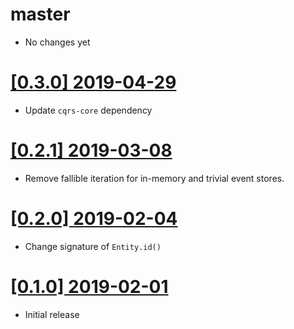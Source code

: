 # master

* No changes yet

# [[0.3.0] 2019-04-29](https://github.com/cq-rs/cqrs/releases/tag/cqrs-0.3.0)

* Update `cqrs-core` dependency

# [[0.2.1] 2019-03-08](https://github.com/cq-rs/cqrs/releases/tag/cqrs-0.2.1)

* Remove fallible iteration for in-memory and trivial event stores.

# [[0.2.0] 2019-02-04](https://github.com/cq-rs/cqrs/releases/tag/cqrs-0.2.0)

* Change signature of `Entity.id()`

# [[0.1.0] 2019-02-01](https://github.com/cq-rs/cqrs/releases/tag/cqrs-0.1.0)

* Initial release
